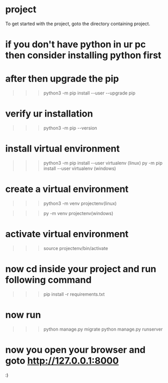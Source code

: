 # project

To get started with the project, goto the directory containing project.

# if you don't have python in ur pc then consider installing python first
# after then upgrade the pip
>>> python3 -m pip install --user --upgrade pip
# verify ur installation 
>>> python3 -m pip --version
# install virtual environment
>>> python3 -m pip install --user virtualenv (linux)
>>> py -m pip install --user virtualenv (windows)

# create a virtual environment
>>> python3 -m venv projectenv(linux)

>>> py -m venv projectenv(windows)

# activate virtual environment
>>> source projectenv/bin/activate

# now cd inside your project and run following command
>>> pip install -r requirements.txt

# now run
>>> python manage.py migrate
>>> python manage.py runserver

# now you open your browser and goto http://127.0.0.1:8000
:)

